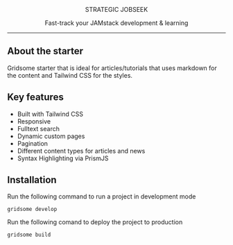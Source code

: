 <div align="center">
STRATEGIC JOBSEEK

<p>
Fast-track your JAMstack development & learning
</p>
</div>

<hr />

## About the starter

Gridsome starter that is ideal for articles/tutorials that uses markdown for the content and Tailwind CSS for the styles.

## Key features

* Built with Tailwind CSS
* Responsive 
* Fulltext search
* Dynamic custom pages
* Pagination
* Different content types for articles and news
* Syntax Highlighting via PrismJS

## Installation

Run the following command to run a project in development mode
```
gridsome develop
```
Run the following comand to deploy the project to production
```
gridsome build
``` 
